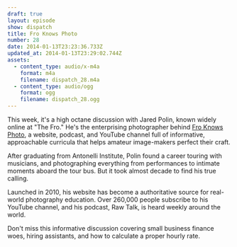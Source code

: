 ```yaml
---
draft: true
layout: episode
show: dispatch
title: Fro Knows Photo
number: 28
date: 2014-01-13T23:23:36.733Z
updated_at: 2014-01-13T23:29:02.744Z
assets:
  - content_type: audio/x-m4a
    format: m4a
    filename: dispatch_28.m4a
  - content_type: audio/ogg
    format: ogg
    filename: dispatch_28.ogg
---
```

This week, it's a high octane discussion with Jared Polin, known widely online at "The Fro." He's the enterprising photographer behind [Fro Knows Photo](http://froknowsphoto.com), a website, podcast, and YouTube channel full of informative, approachable curricula that helps amateur image-makers perfect their craft.

After graduating from Antonelli Institute, Polin found a career touring with musicians, and photographing everything from performances to intimate moments aboard the tour bus. But it took almost decade to find his true calling.

Launched in 2010, his website has become a authoritative source for real-world photography education. Over 260,000 people subscribe to his YouTube channel, and his podcast, Raw Talk, is heard weekly around the world.

Don't miss this informative discussion covering small business finance woes, hiring assistants, and how to calculate a proper hourly rate.